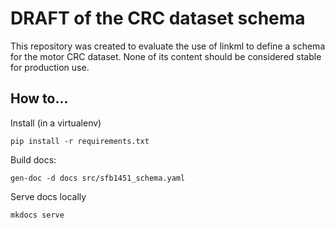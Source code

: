 # DRAFT of the CRC dataset schema

This repository was created to evaluate the use of linkml to define a schema for the motor CRC dataset.
None of its content should be considered stable for production use.

## How to...

Install (in a virtualenv)

```
pip install -r requirements.txt
```

Build docs:

```
gen-doc -d docs src/sfb1451_schema.yaml
```

Serve docs locally

```
mkdocs serve
```
